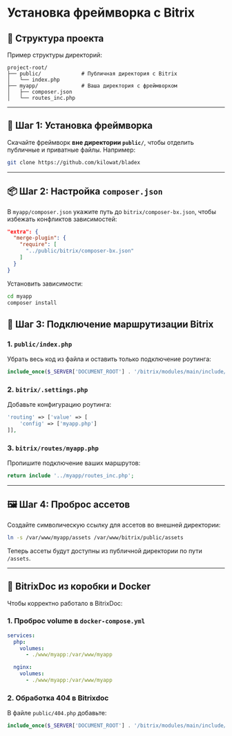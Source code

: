 # Установка фреймворка с Bitrix

## 📁 Структура проекта

Пример структуры директорий:

```
project-root/
├── public/             # Публичная директория с Bitrix
│   └── index.php
├── myapp/              # Ваша директория с фреймворком
│   ├── composer.json
│   └── routes_inc.php
```

---

## 🔧 Шаг 1: Установка фреймворка

Скачайте фреймворк **вне директории `public/`**, чтобы отделить публичные и приватные файлы. Например:

```bash
git clone https://github.com/kilowat/bladex
```

---

## 📦 Шаг 2: Настройка `composer.json`

В `myapp/composer.json` укажите путь до `bitrix/composer-bx.json`, чтобы избежать конфликтов зависимостей:

```json
"extra": {
  "merge-plugin": {
    "require": [
      "../public/bitrix/composer-bx.json"
    ]
  }
}

```
Установить зависимости:

```bash
cd myapp
composer install
```

## 🧩 Шаг 3: Подключение маршрутизации Bitrix

### 1. `public/index.php`

Убрать весь код из файла и оставить только подключение роутинга:

```php
include_once($_SERVER['DOCUMENT_ROOT'] . '/bitrix/modules/main/include/routing_index.php');
```

### 2. `bitrix/.settings.php`

Добавьте конфигурацию роутинга:

```php
'routing' => ['value' => [
    'config' => ['myapp.php']
]],
```

### 3. `bitrix/routes/myapp.php`

Пропишите подключение ваших маршрутов:

```php
return include '../myapp/routes_inc.php';
```

---

## 🖼 Шаг 4: Проброс ассетов

Создайте символическую ссылку для ассетов во внешней директории:

```bash
ln -s /var/www/myapp/assets /var/www/bitrix/public/assets
```

Теперь ассеты будут доступны из публичной директории по пути `/assets`.

---

## 🐳 BitrixDoc из коробки и Docker

Чтобы корректно работало в BitrixDoc:

### 1. Проброс volume в `docker-compose.yml`

```yaml
services:
  php:
    volumes:
      - ./www/myapp:/var/www/myapp

  nginx:
    volumes:
      - ./www/myapp:/var/www/myapp
```

### 2. Обработка 404 в Bitrixdoc

В файле `public/404.php` добавьте:

```php
include_once($_SERVER['DOCUMENT_ROOT'] . '/bitrix/modules/main/include/routing_index.php');
```